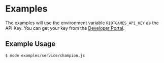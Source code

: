 # Examples
The examples will use the environment variable `RIOTGAMES_API_KEY` as the API Key.
You can get your key from the [Developer Portal](https://developer.riotgames.com/).
## Example Usage
```
$ node examples/service/champion.js
```
